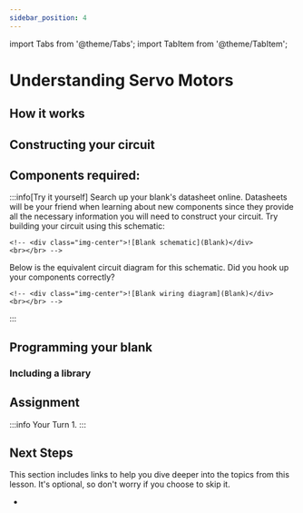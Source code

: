 ```yaml
---
sidebar_position: 4
---
```


import Tabs from '@theme/Tabs';
import TabItem from '@theme/TabItem';

# Understanding Servo Motors

## How it works

## Constructing your circuit

Components required:
- 

:::info[Try it yourself]
<Tabs>
  <TabItem value="problem" label="Problem">
    Search up your blank's datasheet online. Datasheets will be your friend when learning about new components since they provide all the necessary information you will need to construct your circuit. Try building your circuit using this schematic:
    
    <!-- <div class="img-center">![Blank schematic](Blank)</div>
    <br></br> -->
  </TabItem>
  <TabItem value="solution" label="Solution">
    Below is the equivalent circuit diagram for this schematic. Did you hook up your components correctly?

    <!-- <div class="img-center">![Blank wiring diagram](Blank)</div>
    <br></br> -->
  </TabItem>
</Tabs>
:::

## Programming your blank

### Including a library

## Assignment 

:::info Your Turn
1. 
:::

## Next Steps

This section includes links to help you dive deeper into the topics from this lesson. It's optional, so don't worry if you choose to skip it.

- 